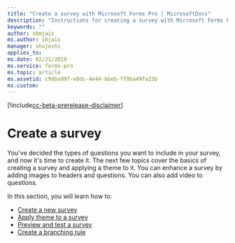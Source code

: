 ```yaml
---
title: "Create a survey with Microsoft Forms Pro | MicrosoftDocs"
description: "Instructions for creating a survey with Microsoft Forms Pro"
keywords: ""
author: sbmjais
ms.author: shjais
manager: shujoshi
applies_to: 
ms.date: 02/21/2019
ms.service: forms-pro
ms.topic: article
ms.assetid: c9dba997-e8dc-4e44-bbeb-ff9ba49fa23b
ms.custom: 
---
```


[!include[cc-beta-prerelease-disclaimer](../../includes/cc-beta-prerelease-disclaimer.md)]

# Create a survey

You've decided the types of questions you want to include in your survey, and now it's time to create it. The next few topics cover the basics of creating a survey and applying a theme to it. You can enhance a survey by adding images to headers and questions. You can also add video to questions.

In this section, you will learn how to:

- [Create a new survey](create-new-survey.md)
- [Apply theme to a survey](apply-theme.md)  
- [Preview and test a survey](preview-test-survey.md)
- [Create a branching rule](create-branching-rule.md)


